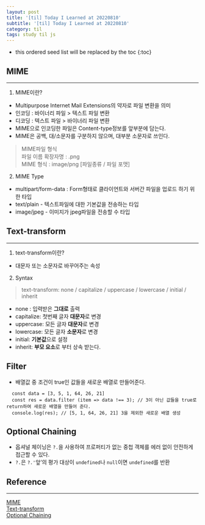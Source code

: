```yaml
---
layout: post
title: '[til] Today I Learned at 20220810'
subtitle: '[til] Today I Learned at 20220810'
category: til
tags: study til js
---
```


* this ordered seed list will be replaced by the toc 
{:toc}

## MIME
---  
1. MIME이란?
  - Multipurpose Internet Mail Extensions의 약자로 파일 변환을 의미
  - 인코딩 : 바이너리 파일 > 텍스트 파일 변환
  - 디코딩 : 텍스트 파일 > 바이너리 파일 변환
  - MIME으로 인코딩한 파일은 Content-type정보를 앞부분에 담는다.
  - MIME은 공백, 대/소문자를 구분하지 않으며, 대부분 소문자로 쓰인다.
  > MIME파일 형식  
  > 파일 이름 확장자명 : .png  
  > MIME 형식 : image/png [파일종류 / 파일 포맷]

2. MIME Type
  - multipart/form-data : Form형태로 클라이언트와 서버간 파일을 업로드 하기 위한 타입  
  - text/plain - 텍스트파일에 대한 기본값을 전송하는 타입  
  - image/jpeg - 이미지가 jpeg파일을 전송할 수 타입  

## Text-transform
---
1. text-transform이란? 
  - 대문자 또는 소문자로 바꾸어주는 속성

2. Syntax
  > text-transform: none / capitalize / uppercase / lowercase / initial / inherit
  - none : 입력받은 **그대로** 출력
  - capitalize: 첫번째 글자 **대문자**로 변경
  - uppercase: 모든 글자 **대문자**로 변경
  - lowercase: 모든 글자 **소문자**로 변경
  - initial: **기본값**으로 설정
  - inherit: **부모 요소**로 부터 상속 받는다.

## Filter
  - 배열값 중 조건이 true인 값들을 새로운 배열로 만들어준다.
```
  const data = [3, 5, 1, 64, 26, 21]
  const res = data.filter (item => data !== 3); // 3이 아닌 값들을 true로 return하여 새로운 배열을 만들어 준다.
  console.log(res); // [5, 1, 64, 26, 21] 3을 제외한 새로운 배열 생성
```

## Optional Chaining
  - 옵셔널 체이닝은 `?.`을 사용하여 프로퍼티가 없는 중첩 객체를 에러 없이 안전하게 접근할 수 있다.
  - `?.`은 `?.'`앞’의 평가 대상이 `undefined`나 `null`이면 `undefined`를 반환
  

## Reference
---
[MIME](https://server-talk.tistory.com/183)  
[Text-transform](https://www.codingfactory.net/10656)  
[Optional Chaining](https://ko.javascript.info/optional-chaining)